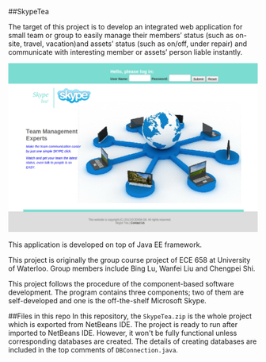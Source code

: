##SkypeTea

The target of this project is to develop an integrated web application for small team or group to easily manage their members’ status (such as on-site, travel, vacation)and assets’ status (such as on/off, under repair) and communicate with interesting member or assets’ person liable instantly.

![login screenshot](./Login.png)

This application is developed on top of Java EE framework.

This project is originally the group course project of ECE 658 at University of Waterloo. Group members include Bing Lu, Wanfei Liu and Chengpei Shi.

This project follows the procedure of the component-based software development. The program contains three components; two of them are self-developed and one is the off-the-shelf Microsoft Skype.


##Files in this repo
In this repository, the ```SkypeTea.zip``` is the whole project which is exported from NetBeans IDE. The project is ready to run after imported to NetBeans IDE. However, it won't be fully functional unless corresponding databases are created. The details of creating databases are included in the top comments of ```DBConnection.java```.
